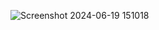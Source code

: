 ![Screenshot 2024-06-19 151018](https://github.com/user-attachments/assets/0d3d71a1-67a1-4d64-a17f-38a1928179fb)
